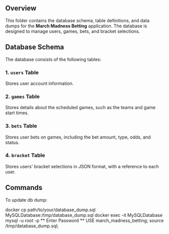 ## Overview
This folder contains the database schema, table definitions, and data dumps for the **March Madness Betting** application. The database is designed to manage users, games, bets, and bracket selections.

## Database Schema
The database consists of the following tables:

### **1. `users` Table**
Stores user account information.

### **2. `games` Table**
Stores details about the scheduled games, such as the teams and game start times.

### **3. `bets` Table**
Stores user bets on games, including the bet amount, type, odds, and status.

### **4. `bracket` Table**
Stores users' bracket selections in JSON format, with a reference to each user.

## Commands

To update db dump:

docker cp path/to/your/database_dump.sql MySQLDatabase:/tmp/database_dump.sql
docker exec -it MySQLDatabase mysql -u root -p 
** Enter Password ** 
USE march_madness_betting;
source /tmp/database_dump.sql;